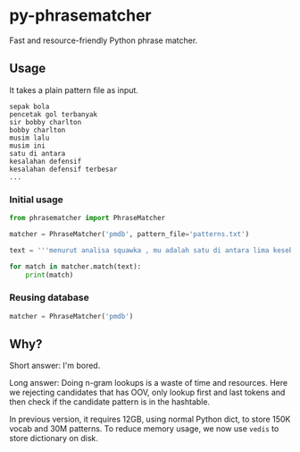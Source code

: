 # py-phrasematcher

Fast and resource-friendly Python phrase matcher.

## Usage

It takes a plain pattern file as input.

```
sepak bola
pencetak gol terbanyak
sir bobby charlton
bobby charlton
musim lalu
musim ini
satu di antara
kesalahan defensif
kesalahan defensif terbesar
...
```

### Initial usage

```python
from phrasematcher import PhraseMatcher

matcher = PhraseMatcher('pmdb', pattern_file='patterns.txt')

text = '''menurut analisa squawka , mu adalah satu di antara lima kesebelasan dengan kesalahan defensif terbesar di epl musim lalu -- walau hanya tiga gol yang masuk ke gawang mereka dari sejumlah kesalahan itu .'''

for match in matcher.match(text):
    print(match)
```

### Reusing database

```python
matcher = PhraseMatcher('pmdb')
```

## Why?

Short answer: I'm bored.

Long answer: Doing n-gram lookups is a waste of time and resources. Here we rejecting candidates that has OOV, only lookup first and last tokens and then check if the candidate pattern is in the hashtable.

In previous version, it requires 12GB, using normal Python dict, to store 150K vocab and 30M patterns. To reduce memory usage, we now use `vedis` to store dictionary on disk.


